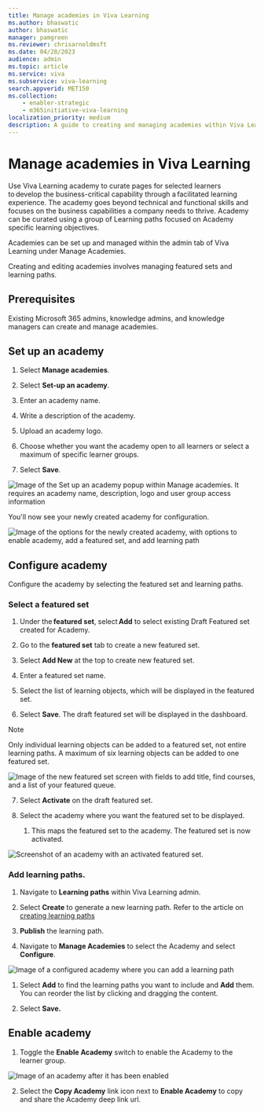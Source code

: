 ```yaml
---
title: Manage academies in Viva Learning
ms.author: bhaswatic
author: bhaswatic
manager: pamgreen
ms.reviewer: chrisarnoldmsft
ms.date: 04/28/2023
audience: admin
ms.topic: article
ms.service: viva
ms.subservice: viva-learning
search.appverid: MET150
ms.collection: 
    - enabler-strategic
    - m365initiative-viva-learning
localization_priority: medium
description: A guide to creating and managing academies within Viva Learning. 
---
```


# Manage academies in Viva Learning

Use Viva Learning academy to curate pages for selected learners to develop the business-critical capability through a facilitated learning experience. 
The academy goes beyond technical and functional skills and focuses on the business capabilities a company needs to thrive. Academy can be curated using a group of Learning paths focused on Academy specific learning objectives. 

Academies can be set up and managed within the admin tab of Viva Learning under Manage Academies. 

Creating and editing academies involves managing featured sets and learning paths. 

## Prerequisites 

Existing Microsoft 365 admins, knowledge admins, and knowledge managers can create and manage academies.


## Set up an academy

1. Select **Manage academies**.

1. Select **Set-up an academy**.

1. Enter an academy name. 

1. Write a description of the academy.
 
1. Upload an academy logo.

1. Choose whether you want the academy open to all learners or select a maximum of specific learner groups. 

1. Select **Save**.


![Image of the Set up an academy popup within Manage academies. It requires an academy name, description, logo and user group access information](/viva/media/learning/academy-1.png)

You'll now see your newly created academy for configuration.

![Image of the options for the newly created academy, with options to enable academy, add a featured set, and add learning path](/viva/media/learning/academy-2.png)

## Configure academy

Configure the academy by selecting the featured set and learning paths. 

### Select a featured set

1. Under the **featured set**, select **Add** to select existing Draft Featured set created for Academy. 

2. Go to the **featured set** tab to create a new featured set. 

3. Select **Add New** at the top to create new featured set. 

4. Enter a featured set name. 

5. Select the list of learning objects, which will be displayed in the featured set.

6. Select **Save**. The draft featured set will be displayed in the dashboard. 

>[!NOTE]
>Only individual learning objects can be added to a featured set, not entire learning paths. 
>A maximum of six learning objects can be added to one featured set. 

![Image of the new featured set screen with fields to add title, find courses, and a list of your featured queue.](/viva/media/learning/academy-3.png)

7. Select **Activate** on the draft featured set.

1. Select the academy where you want the featured set to be displayed.
    1. This maps the featured set to the academy. The featured set is now activated.
    
![Screenshot of an academy with an activated featured set.](/viva/media/learning/academy-4.png)

### Add learning paths. 

1. Navigate to **Learning paths** within Viva Learning admin. 

1. Select **Create** to generate a new learning path. Refer to the article on [creating learning paths](/viva/learning/creating-learning-paths) 

1. **Publish** the learning path.

1. Navigate to **Manage Academies** to select the Academy and select **Configure**. 

![Image of a configured academy where you can add a learning path](/viva/media/learning/academy-5.png)

1. Select **Add** to find the learning paths you want to include and **Add** them. You can reorder the list by clicking and dragging the content.

1. Select **Save.**

## Enable academy

1. Toggle the **Enable Academy** switch to enable the Academy to the learner group.

![Image of an academy after it has been enabled](/viva/media/learning/academy-6.png)

2. Select the **Copy Academy** link icon next to **Enable Academy** to copy and share the Academy deep link url.
